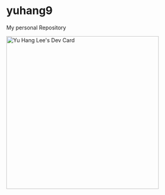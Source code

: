 # yuhang9
My personal Repository

<a href="https://app.daily.dev/yuhang9"><img src="https://api.daily.dev/devcards/d6aea07b272142488d37bdb3b3758e2c.png?r=s69" width="400" alt="Yu Hang Lee's Dev Card"/></a>
